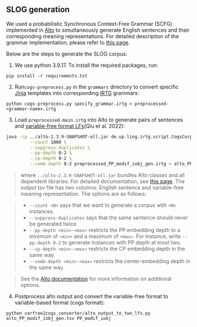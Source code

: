 ## SLOG generation
We used a probabilistic Synchronous Context-Free Grammar (SCFG) implemented in [Alto](https://github.com/coli-saar/alto) to simultaneously generate English sentences and their corresponding meaning representations. For detailed description of the grammar implementation, please refer to [this page](https://github.com/bingzhilee/SLOG/wiki/Reimplementation-of-the-COGS-grammar-for-Alto).

Below are the steps to generate the SLOG corpus:
1. We use python 3.9.17. To install the required packages, run:
```
pip install -r requirements.txt
```

2. Run`cogs-preprocess.py` in the `grammars` directory to convert specific [Jinja](https://palletsprojects.com/p/jinja/) templates into corresponding [IRTG](https://github.com/coli-saar/alto/wiki/GettingStarted) grammars:

```
python cogs-preprocess.py specify_grammar.irtg > preprocessed-<grammar-name>.irtg
```

3. Load `preprocessed-main.irtg` into Alto to generate pairs of sentences and [variable-free format LFs](https://github.com/google-research/language/tree/master/language/compgen/csl)(Qiu et al. 2022): 
```bash
java -cp ../alto-2.3.9-SNAPSHOT-all.jar de.up.ling.irtg.script.CogsCorpusGenerator \
         --count 1000 \
         --suppress-duplicates \
         --pp-depth 0-2 \
         --cp-depth 0-2 \
         --cemb-depth 0-2 preprocessed_PP_modif_iobj_gen.irtg > alto_PP_modif_iobj_gen.tsv
```
> where `../alto-2.3.9-SNAPSHOT-all.jar` bundles Alto classes and all dependent libraries. For detailed documentation, see [this page](https://github.com/bingzhilee/SLOG/wiki/Alto-source-code). The output tsv file has two columns: English sentence and variable-free meaning representation. The options are as follows:

>- `--count <N>` says that we want to generate a corpus with `<N>` instances.
>- `--suppress-duplicates` says that the same sentence should never be generated twice. 
>- `--pp-depth <min>-<max>` restricts the PP embedding depth to a minimum of `<min>` and a maximum of `<max>`. For instance, write `--pp-depth 0-2` to generate instances with PP depth at most two.
>- `--cp-depth <min>-<max>` restricts the CP embedding depth in the same way. 
>- `--cemb-depth <min>-<max>` restricts the center-embedding depth in the same way.

>See the [Alto documentation](https://github.com/coli-saar/alto/wiki/Generating-a-COGS-corpus) for more information on additional options. 

4. Postprocess alto output and convert the variable-free format to variable-based format (cogs format):
```
python varfree2cogs_converter/alto_output_to_two_lfs.py alto_PP_modif_iobj_gen.tsv PP_modif_iobj
```
